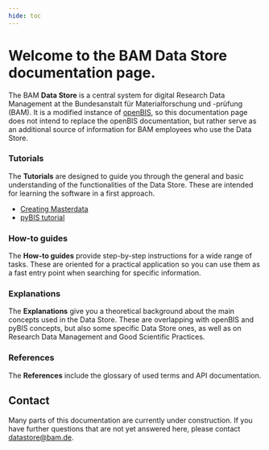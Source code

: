 ```yaml
---
hide: toc
---
```


# Welcome to the BAM Data Store documentation page.

The BAM **Data Store** is a central system for digital Research Data Management at the Bundesanstalt für Materialforschung und -prüfung (BAM). It is a modified instance of [openBIS](https://openbis.ch/), so this documentation page does not intend to replace the openBIS documentation, but rather serve as an additional source of information for BAM employees who use the Data Store.

<!-- This documentation page is divided according to the [diataxis method](https://www.diataxis.fr/). -->


<div markdown="block" class="home-grid">

<div markdown="block">

<h3>Tutorials</h3>

The **Tutorials** are designed to guide you through the general and basic understanding of the functionalities of the Data Store. These are intended for learning the software in a first approach.

- [Creating Masterdata](tutorials/create-masterdata.md)
- [pyBIS tutorial](tutorials/pybis.md)

</div>

<div markdown="block">

<h3>How-to guides</h3>

The **How-to guides** provide step-by-step instructions for a wide range of tasks. These are oriented for a practical application so you can use them as a fast entry point when searching for specific information.


</div>

<div markdown="block">

<h3>Explanations</h3>

The **Explanations** give you a theoretical background about the main concepts used in the Data Store. These are overlapping with openBIS and pyBIS concepts, but also some specific Data Store ones, as well as on Research Data Management and Good Scientific Practices.

</div>

<div markdown="block">

<h3>References</h3>

The **References** include the glossary of used terms and API documentation.

</div>

</div>


## Contact
Many parts of this documentation are currently under construction. If you have further questions that are not yet answered here, please contact [datastore@bam.de](mailto:datastore@bam.de).

